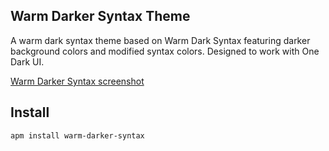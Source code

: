 ## Warm Darker Syntax Theme
A warm dark syntax theme based on Warm Dark Syntax featuring darker background
colors and modified syntax colors. Designed to work with One Dark UI.

[Warm Darker Syntax screenshot](https://drive.google.com/file/d/16O2RsgXjyIwgpeBswxOFx5LFaYUDW2cM/view?usp=sharing)
## Install
```
apm install warm-darker-syntax
```
